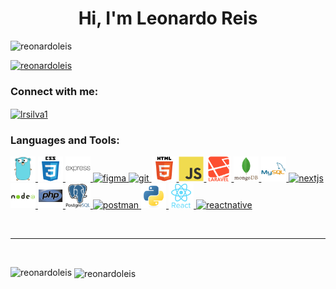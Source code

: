 <h1 align="center">Hi, I'm Leonardo Reis</h1>
<p align="left"><img src="https://komarev.com/ghpvc/?username=reonardoleis&amp;label=Profile%20views&amp;color=0e75b6&amp;style=flat" alt="reonardoleis" /></p>
<p align="left"><a href="https://github.com/ryo-ma/github-profile-trophy"><img src="https://github-profile-trophy.vercel.app/?username=reonardoleis" alt="reonardoleis" /></a></p>
<h3 align="left">Connect with me:</h3>
<p align="left"><a href="https://linkedin.com/in/lrsilva1" target="blank"><img src="https://cdn.jsdelivr.net/npm/simple-icons@3.0.1/icons/linkedin.svg" alt="lrsilva1" width="40" height="30" align="center" /></a></p>
<h3 align="left">Languages and Tools:</h3>
<p align="left">
  <a href="https://golang.org" target="_blank"> <img src="https://raw.githubusercontent.com/devicons/devicon/master/icons/go/go-original.svg" alt="go" width="40" height="40"/> </a> 
  <a href="https://www.w3schools.com/css/" target="_blank" rel="noopener"> <img src="https://raw.githubusercontent.com/devicons/devicon/master/icons/css3/css3-original-wordmark.svg" alt="css3" width="40" height="40" /> </a> <a href="https://expressjs.com" target="_blank" rel="noopener"> <img src="https://raw.githubusercontent.com/devicons/devicon/master/icons/express/express-original-wordmark.svg" alt="express" width="40" height="40" /> </a> <a href="https://www.figma.com/" target="_blank" rel="noopener"> <img src="https://www.vectorlogo.zone/logos/figma/figma-icon.svg" alt="figma" width="40" height="40" /> </a> <a href="https://git-scm.com/" target="_blank" rel="noopener"> <img src="https://www.vectorlogo.zone/logos/git-scm/git-scm-icon.svg" alt="git" width="40" height="40" /> </a> <a href="https://www.w3.org/html/" target="_blank" rel="noopener"> <img src="https://raw.githubusercontent.com/devicons/devicon/master/icons/html5/html5-original-wordmark.svg" alt="html5" width="40" height="40" /> </a> <a href="https://developer.mozilla.org/en-US/docs/Web/JavaScript" target="_blank" rel="noopener"> <img src="https://raw.githubusercontent.com/devicons/devicon/master/icons/javascript/javascript-original.svg" alt="javascript" width="40" height="40" /> </a> <a href="https://laravel.com/" target="_blank" rel="noopener"> <img src="https://raw.githubusercontent.com/devicons/devicon/master/icons/laravel/laravel-plain-wordmark.svg" alt="laravel" width="40" height="40" /> </a> <a href="https://www.mongodb.com/" target="_blank" rel="noopener"> <img src="https://raw.githubusercontent.com/devicons/devicon/master/icons/mongodb/mongodb-original-wordmark.svg" alt="mongodb" width="40" height="40" /> </a> <a href="https://www.mysql.com/" target="_blank" rel="noopener"> <img src="https://raw.githubusercontent.com/devicons/devicon/master/icons/mysql/mysql-original-wordmark.svg" alt="mysql" width="40" height="40" /> </a> <a href="https://nextjs.org/" target="_blank" rel="noopener"> <img src="https://cdn.worldvectorlogo.com/logos/nextjs-3.svg" alt="nextjs" width="40" height="40" /> </a> <a href="https://nodejs.org" target="_blank" rel="noopener"> <img src="https://raw.githubusercontent.com/devicons/devicon/master/icons/nodejs/nodejs-original-wordmark.svg" alt="nodejs" width="40" height="40" /> </a> <a href="https://www.php.net" target="_blank" rel="noopener"> <img src="https://raw.githubusercontent.com/devicons/devicon/master/icons/php/php-original.svg" alt="php" width="40" height="40" /> </a> <a href="https://www.postgresql.org" target="_blank" rel="noopener"> <img src="https://raw.githubusercontent.com/devicons/devicon/master/icons/postgresql/postgresql-original-wordmark.svg" alt="postgresql" width="40" height="40" /> </a> <a href="https://postman.com" target="_blank" rel="noopener"> <img src="https://www.vectorlogo.zone/logos/getpostman/getpostman-icon.svg" alt="postman" width="40" height="40" /> </a> <a href="https://www.python.org" target="_blank" rel="noopener"> <img src="https://raw.githubusercontent.com/devicons/devicon/master/icons/python/python-original.svg" alt="python" width="40" height="40" /> </a> <a href="https://reactjs.org/" target="_blank" rel="noopener"> <img src="https://raw.githubusercontent.com/devicons/devicon/master/icons/react/react-original-wordmark.svg" alt="react" width="40" height="40" /> </a> <a href="https://reactnative.dev/" target="_blank" rel="noopener"> <img src="https://reactnative.dev/img/header_logo.svg" alt="reactnative" width="40" height="40" /> </a></p>
<br>
<hr>
<br>
<p><img src="https://github-readme-stats.vercel.app/api/top-langs?username=reonardoleis&amp;show_icons=true&amp;locale=en&amp;layout=compact" alt="reonardoleis" align="left" /></p>

<p>&nbsp;<img src="https://github-readme-stats.vercel.app/api?username=reonardoleis&amp;show_icons=true&amp;locale=en" alt="reonardoleis" align="center" /></p>

